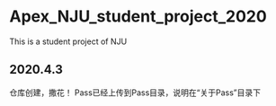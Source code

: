 # Apex_NJU_student_project_2020
This is a student project of NJU
## 2020.4.3
仓库创建，撒花！
Pass已经上传到Pass目录，说明在“关于Pass”目录下
